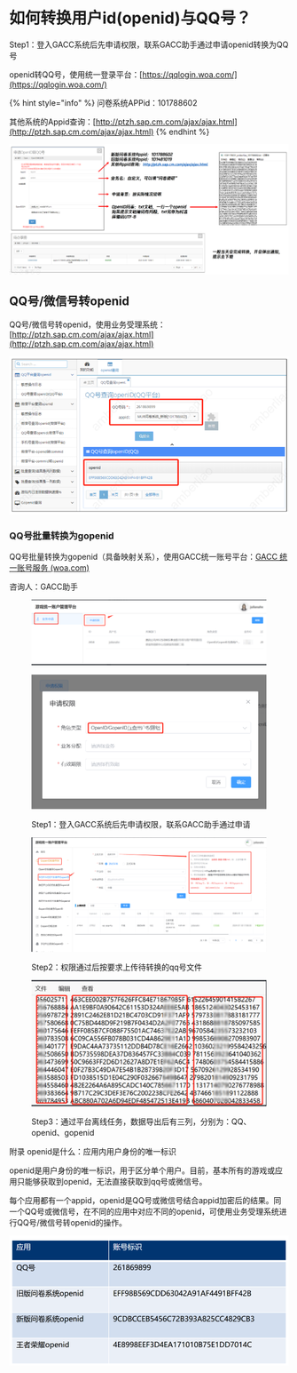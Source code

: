 # 如何转换用户id(openid)与QQ号？

Step1：登入GACC系统后先申请权限，联系GACC助手通过申请openid转换为QQ号

openid转QQ号，使用统一登录平台：[https://qqlogin.woa.com/](https://qqlogin.woa.com/)

{% hint style="info" %}
问卷系统APPid：101788602    &#x20;

其他系统的Appid查询：[http://ptzh.sap.cm.com/ajax/ajax.html](http://ptzh.sap.cm.com/ajax/ajax.html)
{% endhint %}

![统一登录平台操作指引](<../../.gitbook/assets/image (290).png>)

## QQ号/微信号转openid

QQ号/微信号转openid，使用业务受理系统：[http://ptzh.sap.cm.com/ajax/ajax.html](http://ptzh.sap.cm.com/ajax/ajax.html)

![业务受理系统可以进行QQ号/微信号转openid的操作](<../../.gitbook/assets/image (16) (1) (1) (1) (1) (1) (1).png>)

### QQ号批量转换为gopenid

QQ号批量转换为gopenid（具备映射关系），使用GACC统一账号平台：[GACC 统一账号服务 (woa.com)](https://gacc.woa.com/)

咨询人：GACC助手

<figure><img src="../../.gitbook/assets/image (12) (1) (1) (1) (1) (1) (1) (1).png" alt=""><figcaption></figcaption></figure>

<figure><img src="../../.gitbook/assets/image (2) (1) (1) (1) (1) (1) (1) (1) (1) (1).png" alt=""><figcaption><p>Step1：登入GACC系统后先申请权限，联系GACC助手通过申请</p></figcaption></figure>

<figure><img src="../../.gitbook/assets/image (3) (1) (1) (1) (1) (1) (1) (1) (1) (1).png" alt=""><figcaption><p>Step2：权限通过后按要求上传待转换的qq号文件</p></figcaption></figure>

<figure><img src="../../.gitbook/assets/image (4) (1) (1) (1) (1) (1) (1) (1) (1) (1).png" alt=""><figcaption><p>Step3：通过平台离线任务，数据导出后有三列，分别为：QQ、openid、gopenid</p></figcaption></figure>

附录    openid是什么：应用内用户身份的唯一标识

openid是用户身份的唯一标识，用于区分单个用户。目前，基本所有的游戏或应用只能够获取到openid，无法直接获取到qq号或微信号。

每个应用都有一个appid，openid是QQ号或微信号结合appid加密后的结果。同一个QQ号或微信号，在不同的应用中对应不同的openid，可使用业务受理系统进行QQ号/微信号转openid的操作。

![同一QQ号，不同应用中，openid不一样](<../../.gitbook/assets/image (771).png>)
